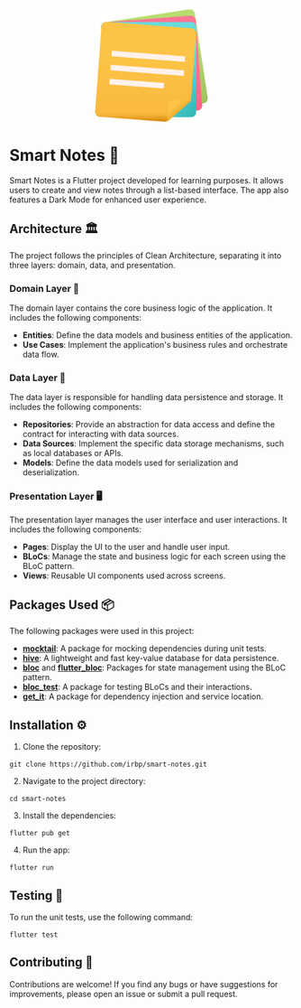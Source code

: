 <p align="center">
  <img src="images/smart_notes_logo.png" alt="Smart Notes Logo" width="200">
</p>

# Smart Notes 📝

Smart Notes is a Flutter project developed for learning purposes. It allows users to create and view notes through a list-based interface. The app also features a Dark Mode for enhanced user experience.

## Architecture 🏛️

The project follows the principles of Clean Architecture, separating it into three layers: domain, data, and presentation.

### Domain Layer 🧠

The domain layer contains the core business logic of the application. It includes the following components:

- **Entities**: Define the data models and business entities of the application.
- **Use Cases**: Implement the application's business rules and orchestrate data flow.

### Data Layer 💾

The data layer is responsible for handling data persistence and storage. It includes the following components:

- **Repositories**: Provide an abstraction for data access and define the contract for interacting with data sources.
- **Data Sources**: Implement the specific data storage mechanisms, such as local databases or APIs.
- **Models**: Define the data models used for serialization and deserialization.

### Presentation Layer 🖥️

The presentation layer manages the user interface and user interactions. It includes the following components:

- **Pages**: Display the UI to the user and handle user input.
- **BLoCs**: Manage the state and business logic for each screen using the BLoC pattern.
- **Views**: Reusable UI components used across screens.

## Packages Used 📦

The following packages were used in this project:

- **[mocktail](https://pub.dev/packages/mocktail)**: A package for mocking dependencies during unit tests.
- **[hive](https://pub.dev/packages/hive)**: A lightweight and fast key-value database for data persistence.
- **[bloc](https://pub.dev/packages/bloc)** and **[flutter_bloc](https://pub.dev/packages/flutter_bloc)**: Packages for state management using the BLoC pattern.
- **[bloc_test](https://pub.dev/packages/bloc_test)**: A package for testing BLoCs and their interactions.
- **[get_it](https://pub.dev/packages/get_it)**: A package for dependency injection and service location.

## Installation ⚙️

1. Clone the repository:

```console
git clone https://github.com/irbp/smart-notes.git
```

2. Navigate to the project directory:

```console
cd smart-notes
```

3. Install the dependencies:

```console
flutter pub get
```

4. Run the app:

```console
flutter run
```

## Testing 🧪

To run the unit tests, use the following command:

```console
flutter test
```

## Contributing 🤝

Contributions are welcome! If you find any bugs or have suggestions for improvements, please open an issue or submit a pull request.
